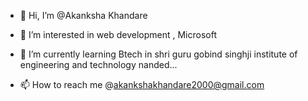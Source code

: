 - 👋 Hi, I’m @Akanksha Khandare
- 👀 I’m interested in web development , Microsoft 
- 🌱 I’m currently learning Btech in shri guru gobind singhji institute of engineering and technology nanded...

- 📫 How to reach me @akankshakhandare2000@gmail.com 

<!---
Akankshackhandare/Akankshackhandare is a ✨ special ✨ repository because its `README.md` (this file) appears on your GitHub profile.
You can click the Preview link to take a look at your changes.
--->
